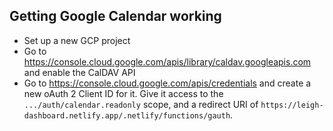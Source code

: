 ## Getting Google Calendar working

- Set up a new GCP project
- Go to https://console.cloud.google.com/apis/library/caldav.googleapis.com and enable the CalDAV API
- Go to https://console.cloud.google.com/apis/credentials and create a new oAuth 2 Client ID for it. Give it access to the `.../auth/calendar.readonly` scope, and a redirect URI of `https://leigh-dashboard.netlify.app/.netlify/functions/gauth`.
